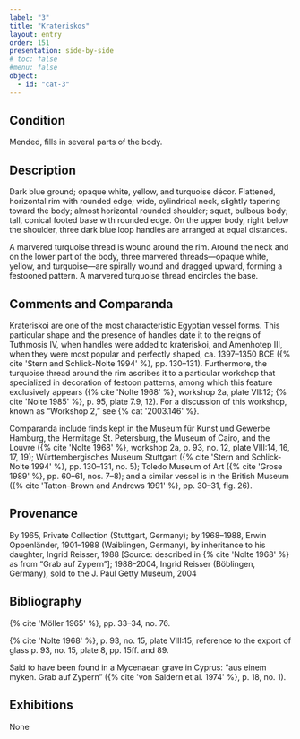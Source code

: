 ```yaml
---
label: "3"
title: "Krateriskos"
layout: entry
order: 151
presentation: side-by-side
# toc: false
#menu: false 
object:
  - id: "cat-3"
---
```


## Condition

Mended, fills in several parts of the body.

## Description

Dark blue ground; opaque white, yellow, and turquoise décor. Flattened, horizontal rim with rounded edge; wide, cylindrical neck, slightly tapering toward the body; almost horizontal rounded shoulder; squat, bulbous body; tall, conical footed base with rounded edge. On the upper body, right below the shoulder, three dark blue loop handles are arranged at equal distances.

A marvered turquoise thread is wound around the rim. Around the neck and on the lower part of the body, three marvered threads—opaque white, yellow, and turquoise—are spirally wound and dragged upward, forming a festooned pattern. A marvered turquoise thread encircles the base.

## Comments and Comparanda

Krateriskoi are one of the most characteristic Egyptian vessel forms. This particular shape and the presence of handles date it to the reigns of Tuthmosis IV, when handles were added to krateriskoi, and Amenhotep III, when they were most popular and perfectly shaped, ca. 1397–1350 BCE ({% cite 'Stern and Schlick-Nolte 1994' %}, pp. 130–131). Furthermore, the turquoise thread around the rim ascribes it to a particular workshop that specialized in decoration of festoon patterns, among which this feature exclusively appears ({% cite 'Nolte 1968' %}, workshop 2a, plate VII:12; {% cite 'Nolte 1985' %}, p. 95, plate 7.9, 12). For a discussion of this workshop, known as “Workshop 2,” see {% cat '2003.146' %}.

Comparanda include finds kept in the Museum für Kunst und Gewerbe Hamburg, the Hermitage St. Petersburg, the Museum of Cairo, and the Louvre ({% cite 'Nolte 1968' %}, workshop 2a, p. 93, no. 12, plate VIII:14, 16, 17, 19); Württembergisches Museum Stuttgart ({% cite 'Stern and Schlick-Nolte 1994' %}, pp. 130–131, no. 5); Toledo Museum of Art ({% cite 'Grose 1989' %}, pp. 60–61, nos. 7–8); and a similar vessel is in the British Museum ({% cite 'Tatton-Brown and Andrews 1991' %}, pp. 30–31, fig. 26).

## Provenance

By 1965, Private Collection (Stuttgart, Germany); by 1968–1988, Erwin Oppenländer, 1901–1988 (Waiblingen, Germany), by inheritance to his daughter, Ingrid Reisser, 1988 [Source: described in {% cite 'Nolte 1968' %} as from “Grab auf Zypern”]; 1988–2004, Ingrid Reisser (Böblingen, Germany), sold to the J. Paul Getty Museum, 2004

## Bibliography

{% cite 'Möller 1965' %}, pp. 33–34, no. 76.

{% cite 'Nolte 1968' %}, p. 93, no. 15, plate VIII:15; reference to the export of glass p. 93, no. 15, plate 8, pp. 15ff. and 89.

Said to have been found in a Mycenaean grave in Cyprus: “aus einem myken. Grab auf Zypern” ({% cite 'von Saldern et al. 1974' %}, p. 18, no. 1).

## Exhibitions

None